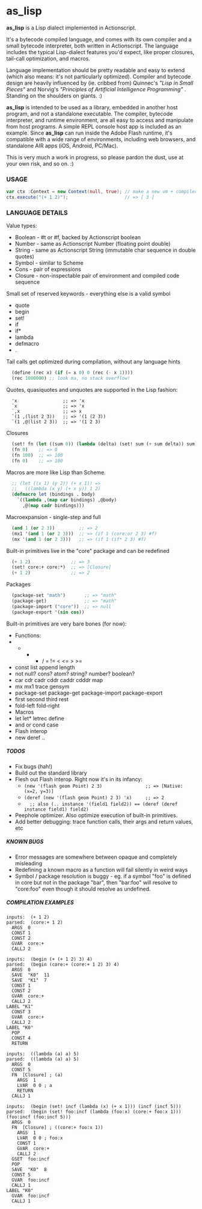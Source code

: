 as_lisp
=======

**as_lisp** is a Lisp dialect implemented in Actionscript. 

It's a bytecode compiled language, and comes with its own compiler and a small bytecode interpreter, both written in Actionscript. The language includes the typical Lisp-dialect features you'd expect, like proper closures, tail-call optimization, and macros. 

Language implementation should be pretty readable and easy to extend (which also means: it's not particularly optimized). Compiler and bytecode design are heavily influenced by (ie. cribbed from) Quinnec's *"Lisp in Small Pieces"* and Norvig's *"Principles of Artificial Intelligence Programming"* . Standing on the shoulders on giants. :)  

**as_lisp** is intended to be used as a library, embedded in another host program, and not a standalone executable. The compiler, bytecode interpreter, and runtime environment, are all easy to access and manipulate from host programs. A simple REPL console host app is included as an example. Since **as_lisp** can run inside the Adobe Flash runtime, it's compatible with a wide range of environments, including web browsers, and standalone AIR apps (iOS, Android, PC/Mac).

This is very much a work in progress, so please pardon the dust, use at your own risk, and so on. :)



### USAGE

```actionscript
var ctx :Context = new Context(null, true); // make a new vm + compiler
ctx.execute("(+ 1 2)");                     // => [ 3 ]
```


### LANGUAGE DETAILS

Value types:
-  Boolean - #t or #f, backed by Actionscript boolean
-  Number - same as Actionscript Number (floating point double)
-  String - same as Actionscript String (immutable char sequence in double quotes)
-  Symbol - similar to Scheme
-  Cons - pair of expressions
-  Closure - non-inspectable pair of environment and compiled code sequence

Small set of reserved keywords - everything else is a valid symbol
-  quote
-  begin
-  set!
-  if
-  if*
-  lambda
-  defmacro
-  .

Tail calls get optimized during compilation, without any language hints
```lisp
  (define (rec x) (if (= x 0) 0 (rec (- x 1))))
  (rec 1000000) ;; look ma, no stack overflow!
```

Quotes, quasiquotes and unquotes are supported in the Lisp fashion:
```
  'x                 ;; => 'x
  `x                 ;; => 'x
  `,x                ;; => x
  `(1 ,(list 2 3))   ;; => '(1 (2 3))
  `(1 ,@(list 2 3))  ;; => '(1 2 3)
```

Closures
```lisp
  (set! fn (let ((sum 0)) (lambda (delta) (set! sum (+ sum delta)) sum))) 
  (fn 0)    ;; => 0
  (fn 100)  ;; => 100
  (fn 0)    ;; => 100
```

Macros are more like Lisp than Scheme. 
```lisp
  ;; (let ((x 1) (y 2)) (+ x 1)) => 
  ;;   ((lambda (x y) (+ x y)) 1 2)
  (defmacro let (bindings . body) 
    `((lambda ,(map car bindings) ,@body) 
      ,@(map cadr bindings)))
```

Macroexpansion - single-step and full
```lisp
  (and 1 (or 2 3))         ;; => 2
  (mx1 '(and 1 (or 2 3)))  ;; => (if 1 (core:or 2 3) #f)
  (mx '(and 1 (or 2 3)))   ;; => (if 1 (if* 2 3) #f)
```

Built-in primitives live in the "core" package and can be redefined
```lisp
  (+ 1 2)               ;; => 3
  (set! core:+ core:*)  ;; => [Closure]
  (+ 1 2)               ;; => 2
```

Packages 
```lisp
  (package-set "math")       ;; => "math"
  (package-get)              ;; => "math"
  (package-import ("core"))  ;; => null
  (package-export '(sin cos))
```

Built-in primitives are very bare bones (for now):
-  Functions:
  -  + - * / = != < <= > >= 
  -  const list append length
  -  not null? cons? atom? string? number? boolean?
  -  car cdr cadr cddr caddr cdddr map
  -  mx mx1 trace gensym
  -  package-set package-get package-import package-export
  -  first second third rest
  -  fold-left fold-right
-  Macros
  -  let let* letrec define
  -  and or cond case
-  Flash interop
  -  new deref ..



##### TODOS

- Fix bugs (hah!)
- Build out the standard library
- Flesh out Flash interop. Right now it's in its infancy:
    - `(new '(flash geom Point) 2 3)                ;; => [Native: (x=2, y=3)]`
    - `(deref (new '(flash geom Point) 2 3) 'x)     ;; => 2  `
    - `  ;; also (.. instance '(field1 field2)) == (deref (deref instance field1) field2)`
- Peephole optimizer. Also optimize execution of built-in primitives.
- Add better debugging: trace function calls, their args and return values, etc


##### KNOWN BUGS

- Error messages are somewhere between opaque and completely misleading
- Redefining a known macro as a function will fail silently in weird ways
- Symbol / package resolution is buggy - eg. if a symbol "foo" is defined in core 
  but not in the package "bar", then "bar:foo" will resolve to "core:foo" 
  even though it should resolve as undefined.



#####  COMPILATION EXAMPLES

```
inputs:  (+ 1 2)
parsed:  (core:+ 1 2)
  ARGS  0
  CONST 1
  CONST 2
  GVAR  core:+
  CALLJ 2

inputs:  (begin (+ (+ 1 2) 3) 4)
parsed:  (begin (core:+ (core:+ 1 2) 3) 4)
  ARGS  0
  SAVE  "K0"  11
  SAVE  "K1"  7
  CONST 1
  CONST 2
  GVAR  core:+
  CALLJ 2
LABEL "K1"
  CONST 3
  GVAR  core:+
  CALLJ 2
LABEL "K0"
  POP
  CONST 4
  RETURN

inputs:  ((lambda (a) a) 5)
parsed:  ((lambda (a) a) 5)
  ARGS  0
  CONST 5
  FN  [Closure] ; (a)
    ARGS  1
    LVAR  0 0 ; a
    RETURN
  CALLJ 1

inputs:  (begin (set! incf (lambda (x) (+ x 1))) (incf (incf 5)))
parsed:  (begin (set! foo:incf (lambda (foo:x) (core:+ foo:x 1))) (foo:incf (foo:incf 5)))
  ARGS  0
  FN  [Closure] ; ((core:+ foo:x 1))
    ARGS  1
    LVAR  0 0 ; foo:x
    CONST 1
    GVAR  core:+
    CALLJ 2
  GSET  foo:incf
  POP
  SAVE  "K0"  8
  CONST 5
  GVAR  foo:incf
  CALLJ 1
LABEL "K0"
  GVAR  foo:incf
  CALLJ 1
```


